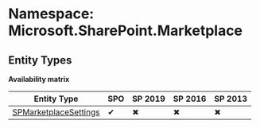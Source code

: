 # Namespace: Microsoft.SharePoint.Marketplace
## Entity Types

**Availability matrix**

Entity Type | SPO | SP 2019 | SP 2016 | SP 2013
----------|-----|---------|---------|--------
[SPMarketplaceSettings](./EntityTypes/SPMarketplaceSettings.md) | ✔ | ✖ | ✖ | ✖

